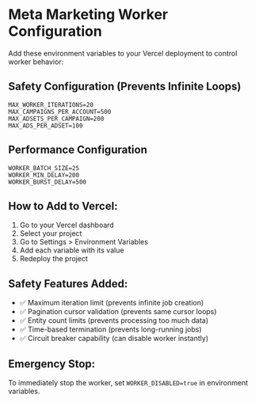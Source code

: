 # Meta Marketing Worker Configuration

Add these environment variables to your Vercel deployment to control worker behavior:

## Safety Configuration (Prevents Infinite Loops)

```
MAX_WORKER_ITERATIONS=20
MAX_CAMPAIGNS_PER_ACCOUNT=500
MAX_ADSETS_PER_CAMPAIGN=200
MAX_ADS_PER_ADSET=100
```

## Performance Configuration

```
WORKER_BATCH_SIZE=25
WORKER_MIN_DELAY=200
WORKER_BURST_DELAY=500
```

## How to Add to Vercel:

1. Go to your Vercel dashboard
2. Select your project
3. Go to Settings > Environment Variables
4. Add each variable with its value
5. Redeploy the project

## Safety Features Added:

- ✅ Maximum iteration limit (prevents infinite job creation)
- ✅ Pagination cursor validation (prevents same cursor loops)
- ✅ Entity count limits (prevents processing too much data)
- ✅ Time-based termination (prevents long-running jobs)
- ✅ Circuit breaker capability (can disable worker instantly)

## Emergency Stop:

To immediately stop the worker, set `WORKER_DISABLED=true` in environment variables.
